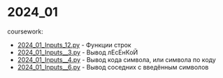 # 2024_01
coursework:

* [2024_01_Inputs_12.py](2024_01_Inputs_1-2.py) - Функции строк
* [2024_01_Inputs__3.py](2024_01_Inputs_3.py) - Вывод лЕсЕнКоЙ
* [2024_01_Inputs__4.py](2024_01_Inputs_4.py) - Вывод кода символа, или символа по коду
* [2024_01_Inputs__6.py](2024_01_Inputs_6.py) - Вывод соседних с введённым символов
